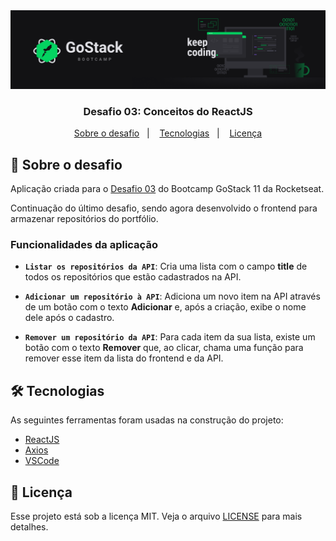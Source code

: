 <div align="center">
  <img alt="GoStack" src=".github/header-desafios.png" />
</div>

<h3 align="center">
  Desafio 03: Conceitos do ReactJS
</h3>

<p align="center">
  <a href="#rocket-sobre-o-desafio">Sobre o desafio</a>&nbsp;&nbsp;&nbsp;|&nbsp;&nbsp;&nbsp;
  <a href="#hammer_and_wrench-tecnologias">Tecnologias</a>&nbsp;&nbsp;&nbsp;|&nbsp;&nbsp;&nbsp;
  <a href="#memo-licença">Licença</a>
</p>

## :rocket: Sobre o desafio

Aplicação criada para o [Desafio 03](https://github.com/rocketseat-education/bootcamp-gostack-desafios/tree/master/desafio-conceitos-reactjs) do Bootcamp GoStack 11 da Rocketseat.

Continuação do último desafio, sendo agora desenvolvido o frontend para armazenar repositórios do portfólio.

### Funcionalidades da aplicação

- **`Listar os repositórios da API`**: Cria uma lista com o campo **title** de todos os repositórios que estão cadastrados na API.

- **`Adicionar um repositório à API`**: Adiciona um novo item na API através de um botão com o texto **Adicionar** e, após a criação, exibe o nome dele após o cadastro.

- **`Remover um repositório da API`**: Para cada item da sua lista, existe um botão com o texto **Remover** que, ao clicar, chama uma função para remover esse item da lista do frontend e da API.

## :hammer_and_wrench: Tecnologias

As seguintes ferramentas foram usadas na construção do projeto:

- [ReactJS](https://reactjs.org/)
- [Axios](https://github.com/axios/axios)
- [VSCode](https://code.visualstudio.com/)

## :memo: Licença

Esse projeto está sob a licença MIT. Veja o arquivo [LICENSE](LICENSE) para mais detalhes.